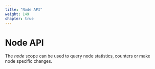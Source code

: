 ```yaml
---
title: "Node API"
weight: 149
chapter: true
---
```


# Node API

The *node* scope can be used to query node statistics, counters or make
node specific changes.
